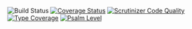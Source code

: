 ![Build Status](https://github.com/simplesamlphp/simplesamlphp-module-preprodwarning/workflows/CI/badge.svg?branch=master)
[![Coverage Status](https://codecov.io/gh/simplesamlphp/simplesamlphp-module-preprodwarning/branch/master/graph/badge.svg)](https://codecov.io/gh/simplesamlphp/simplesamlphp-module-preprodwarning)
[![Scrutinizer Code Quality](https://scrutinizer-ci.com/g/simplesamlphp/simplesamlphp-module-preprodwarning/badges/quality-score.png?b=master)](https://scrutinizer-ci.com/g/simplesamlphp/simplesamlphp-module-preprodwarning/?branch=master)
[![Type Coverage](https://shepherd.dev/github/simplesamlphp/simplesamlphp-module-preprodwarning/coverage.svg)](https://shepherd.dev/github/simplesamlphp/simplesamlphp-module-preprodwarning)
[![Psalm Level](https://shepherd.dev/github/simplesamlphp/simplesamlphp-module-preprodwarning/level.svg)](https://shepherd.dev/github/simplesamlphp/simplesamlphp-module-preprodwarning)
